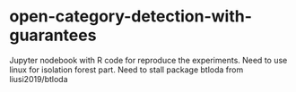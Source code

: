 # open-category-detection-with-guarantees
Jupyter nodebook with R code for reproduce the experiments. 
Need to use linux for isolation forest part. 
Need to stall package btloda from liusi2019/btloda
